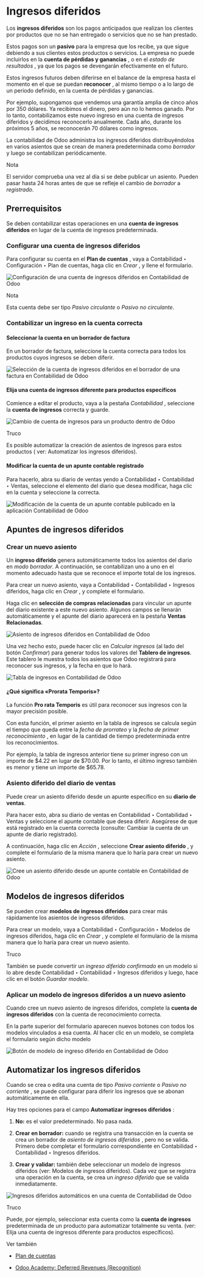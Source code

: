 # Ingresos diferidos

Los **ingresos diferidos** son los pagos anticipados que realizan los clientes
por productos que no se han entregado o servicios que no se han prestado.

Estos pagos son un **pasivo** para la empresa que los recibe, ya que sigue
debiendo a sus clientes estos productos o servicios. La empresa no puede
incluirlos en la **cuenta de pérdidas y ganancias** , o en el _estado de
resultados_ , ya que los pagos se devengarán efectivamente en el futuro.

Estos ingresos futuros deben diferirse en el balance de la empresa hasta el
momento en el que se puedan **reconocer** , al mismo tiempo o a lo largo de un
periodo definido, en la cuenta de pérdidas y ganancias.

Por ejemplo, supongamos que vendemos una garantía amplia de cinco años por 350
dólares. Ya recibimos el dinero, pero aún no lo hemos ganado. Por lo tanto,
contabilizamos este nuevo ingreso en una cuenta de ingresos diferidos y
decidimos reconocerlo anualmente. Cada año, durante los próximos 5 años, se
reconocerán 70 dólares como ingresos.

La contabilidad de Odoo administra los ingresos diferidos distribuyéndolos en
varios asientos que se crean de manera predeterminada como _borrador_ y luego
se contabilizan periódicamente.

Nota

El servidor comprueba una vez al día si se debe publicar un asiento. Pueden
pasar hasta 24 horas antes de que se refleje el cambio de _borrador_ a
_registrado_.

## Prerrequisitos

Se deben contabilizar estas operaciones en una **cuenta de ingresos
diferidos** en lugar de la cuenta de ingresos predeterminada.

### Configurar una cuenta de ingresos diferidos

Para configurar su cuenta en el **Plan de cuentas** , vaya a Contabilidad ‣
Configuración ‣ Plan de cuentas, haga clic en _Crear_ , y llene el formulario.

![Configuración de una cuenta de ingresos diferidos en Contabilidad de
Odoo](../../../../_images/deferred_revenues01.png)

Nota

Esta cuenta debe ser tipo _Pasivo circulante_ o _Pasivo no circulante_.

### Contabilizar un ingreso en la cuenta correcta

#### Seleccionar la cuenta en un borrador de factura

En un borrador de factura, seleccione la cuenta correcta para todos los
productos cuyos ingresos se deben diferir.

![Selección de la cuenta de ingresos diferidos en el borrador de una factura
en Contabilidad de Odoo](../../../../_images/deferred_revenues02.png)

#### Elija una cuenta de ingresos diferente para productos específicos

Comience a editar el producto, vaya a la pestaña _Contabilidad_ , seleccione
la **cuenta de ingresos** correcta y guarde.

![Cambio de cuenta de ingresos para un producto dentro de
Odoo](../../../../_images/deferred_revenues03.png)

Truco

Es posible automatizar la creación de asientos de ingresos para estos
productos ( ver: Automatizar los ingresos diferidos).

#### Modificar la cuenta de un apunte contable registrado

Para hacerlo, abra su diario de ventas yendo a Contabilidad ‣ Contabilidad ‣
Ventas, seleccione el elemento del diario que desea modificar, haga clic en la
cuenta y seleccione la correcta.

![Modificación de la cuenta de un apunte contable publicado en la aplicación
Contabilidad de Odoo](../../../../_images/deferred_revenues04.png)

## Apuntes de ingresos diferidos

### Crear un nuevo asiento

Un **ingreso diferido** genera automáticamente todos los asientos del diario
en _modo borrador_. A continuación, se contabilizan uno a uno en el momento
adecuado hasta que se reconoce el importe total de los ingresos.

Para crear un nuevo asiento, vaya a Contabilidad ‣ Contabilidad ‣ Ingresos
diferidos, haga clic en _Crear_ , y complete el formulario.

Haga clic en **selección de compras relacionadas** para vincular un apunte del
diario existente a este nuevo asiento. Algunos campos se llenarán
automáticamente y el apunte del diario aparecerá en la pestaña **Ventas
Relacionadas**.

![Asiento de ingresos diferidos en Contabilidad de
Odoo](../../../../_images/deferred_revenues05.png)

Una vez hecho esto, puede hacer clic en _Calcular ingresos_ (al lado del botón
_Confirmar_) para generar todos los valores del **Tablero de ingresos**. Este
tablero le muestra todos los asientos que Odoo registrará para reconocer sus
ingresos, y la fecha en que lo hará.

![Tabla de ingresos en Contabilidad de
Odoo](../../../../_images/deferred_revenues06.png)

#### ¿Qué significa «Prorata Temporis»?

La función **Pro rata Temporis** es útil para reconocer sus ingresos con la
mayor precisión posible.

Con esta función, el primer asiento en la tabla de ingresos se calcula según
el tiempo que queda entre la _fecha de prorrateo_ y la _fecha de primer
reconocimiento_ , en lugar de la cantidad de tiempo predeterminada entre los
reconocimientos.

Por ejemplo, la tabla de ingresos anterior tiene su primer ingreso con un
importe de $4.22 en lugar de $70.00. Por lo tanto, el último ingreso también
es menor y tiene un importe de $65.78.

### Asiento diferido del diario de ventas

Puede crear un asiento diferido desde un apunte específico en su **diario de
ventas**.

Para hacer esto, abra su diario de ventas en Contabilidad ‣ Contabilidad ‣
Ventas y seleccione el apunte contable que desea diferir. Asegúrese de que
está registrado en la cuenta correcta (consulte: Cambiar la cuenta de un
apunte de diario registrado).

A continuación, haga clic en _Acción_ , seleccione **Crear asiento diferido**
, y complete el formulario de la misma manera que lo haría para crear un nuevo
asiento.

![Cree un asiento diferido desde un apunte contable en Contabilidad de
Odoo](../../../../_images/deferred_revenues07.png)

## Modelos de ingresos diferidos

Se pueden crear **modelos de ingresos diferidos** para crear más rápidamente
los asientos de ingresos diferidos.

Para crear un modelo, vaya a Contabilidad ‣ Configuración ‣ Modelos de
ingresos diferidos, haga clic en _Crear_ , y complete el formulario de la
misma manera que lo haría para crear un nuevo asiento.

Truco

También se puede convertir un _ingreso diferido confirmado_ en un modelo si lo
abre desde Contabilidad ‣ Contabilidad ‣ Ingresos diferidos y luego, hace clic
en el botón _Guardar modelo_.

### Aplicar un modelo de ingresos diferidos a un nuevo asiento

Cuando cree un nuevo asiento de ingresos diferidos, complete la **cuenta de
ingresos diferidos** con la cuenta de reconocimiento correcta.

En la parte superior del formulario aparecen nuevos botones con todos los
modelos vinculados a esa cuenta. Al hacer clic en un modelo, se completa el
formulario según dicho modelo

![Botón de modelo de ingreso diferido en Contabilidad de
Odoo](../../../../_images/deferred_revenues08.png)

## Automatizar los ingresos diferidos

Cuando se crea o edita una cuenta de tipo _Pasivo corriente_ o _Pasivo no
corriente_ , se puede configurar para diferir los ingresos que se abonan
automáticamente en ella.

Hay tres opciones para el campo **Automatizar ingresos diferidos** :

  1. **No:** es el valor predeterminado. No pasa nada.

  2. **Crear en borrador:** cuando se registra una transacción en la cuenta se crea un borrador de _asiento de ingresos diferidos_ , pero no se valida. Primero debe completar el formulario correspondiente en Contabilidad ‣ Contabilidad ‣ Ingresos diferidos.

  3. **Crear y validar:** también debe seleccionar un modelo de ingresos diferidos (ver: Modelos de ingresos diferidos). Cada vez que se registra una operación en la cuenta, se crea un _ingreso diferido_ que se valida inmediatamente.

![Ingresos diferidos automáticos en una cuenta de Contabilidad de
Odoo](../../../../_images/deferred_revenues09.png)

Truco

Puede, por ejemplo, seleccionar esta cuenta como la **cuenta de ingresos**
predeterminada de un producto para automatizar totalmente su venta. (ver:
Elija una cuenta de ingresos diferente para productos específicos).

Ver también

  * [Plan de cuentas](../get_started/chart_of_accounts.html)

  * [Odoo Academy: Deferred Revenues (Recognition)](https://www.odoo.com/r/EWO)

